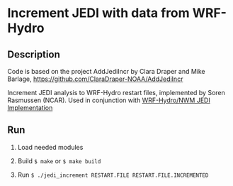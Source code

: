 # Increment JEDI with data from WRF-Hydro
## Description
Code is based on the project AddJediIncr by Clara Draper and Mike Barlage,
https://github.com/ClaraDraper-NOAA/AddJediIncr


Increment JEDI analysis to WRF-Hydro restart files, implemented by Soren Rasmussen (NCAR).
Used in conjunction with [WRF-Hydro/NWM JEDI Implementation](https://github.com/JCSDA-internal/wrf_hydro_nwm_jedi)

<!-- Currently, only option is to add snow depth increment to the Noah-MP land surface model. -->

## Run

1. Load needed modules

2. Build
`$ make` or `$ make build`

3. Run
`$ ./jedi_increment RESTART.FILE RESTART.FILE.INCREMENTED`
